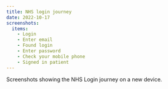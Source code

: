 ```yaml
---
title: NHS login journey
date: 2022-10-17
screenshots:
  items:
    - Login
    - Enter email
    - Found login
    - Enter password
    - Check your mobile phone
    - Signed in patient
---
```


Screenshots showing the NHS Login journey on a new device.

